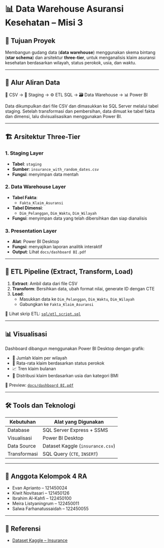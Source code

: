 # 📊 Data Warehouse Asuransi Kesehatan – Misi 3

## 🎯 Tujuan Proyek
Membangun gudang data (**data warehouse**) menggunakan skema bintang (**star schema**) dan arsitektur **three-tier**, untuk menganalisis klaim asuransi kesehatan berdasarkan wilayah, status perokok, usia, dan waktu.

---

## 🔄 Alur Aliran Data
📁 CSV → 🧱 Staging → ⚙️ ETL SQL → 🗃️ Data Warehouse → 📊 Power BI

Data dikumpulkan dari file CSV dan dimasukkan ke SQL Server melalui tabel staging. Setelah transformasi dan pembersihan, data dimuat ke tabel fakta dan dimensi, lalu divisualisasikan menggunakan Power BI.

---

## 🏗️ Arsitektur Three-Tier

### 1. **Staging Layer**
- **Tabel**: `staging`
- **Sumber**: `insurance_with_random_dates.csv`
- **Fungsi**: menyimpan data mentah

### 2. **Data Warehouse Layer**
- **Tabel Fakta**:
  - `Fakta_Klaim_Asuransi`
- **Tabel Dimensi**:
  - `Dim_Pelanggan`, `Dim_Waktu`, `Dim_Wilayah`
- **Fungsi**: menyimpan data yang telah dibersihkan dan siap dianalisis

### 3. **Presentation Layer**
- **Alat**: Power BI Desktop
- **Fungsi**: menyajikan laporan analitik interaktif
- **Output**: Lihat `docs/dashboard BI.pdf`

---

## 🔁 ETL Pipeline (Extract, Transform, Load)

1. **Extract**: Ambil data dari file CSV
2. **Transform**: Bersihkan data, ubah format nilai, generate ID dengan CTE
3. **Load**:
   - Masukkan data ke `Dim_Pelanggan`, `Dim_Waktu`, `Dim_Wilayah`
   - Gabungkan ke `Fakta_Klaim_Asuransi`

📁 Lihat skrip ETL: [`sql/etl_script.sql`](sql/etl_script.sql)

---

## 📊 Visualisasi

Dashboard dibangun menggunakan Power BI Desktop dengan grafik:
- 📍 Jumlah klaim per wilayah
- 🚬 Rata-rata klaim berdasarkan status perokok
- 📈 Tren klaim bulanan
- 👥 Distribusi klaim berdasarkan usia dan kategori BMI

📎 Preview: [`docs/dashboard BI.pdf`](docs/dashboard%20BI.pdf)

---

## 🛠️ Tools dan Teknologi

| Kebutuhan      | Alat yang Digunakan           |
|----------------|-------------------------------|
| Database       | SQL Server Express + SSMS     |
| Visualisasi    | Power BI Desktop              |
| Data Source    | Dataset Kaggle (`insurance.csv`) |
| Transformasi   | SQL Query (`CTE`, `INSERT`)   |

---

## 👥 Anggota Kelompok 4 RA

- Evan Aprianto – 121450024  
- Kiwit Novitasari – 121450126  
- Ibrahim Al-Kahfi – 122450100  
- Meira Listyaningrum – 122450011  
- Salwa Farhanatussaidah – 122450055

---

## 🔗 Referensi

- [Dataset Kaggle – Insurance](https://www.kaggle.com/datasets/mirichoi0218/insurance)  
